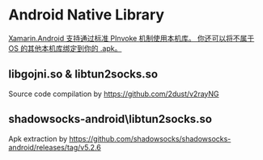 # Android Native Library
[Xamarin.Android 支持通过标准 PInvoke 机制使用本机库。 你还可以将不属于 OS 的其他本机库绑定到你的 .apk。](https://docs.microsoft.com/zh-cn/xamarin/android/platform/native-libraries)

## libgojni.so & libtun2socks.so
Source code compilation by https://github.com/2dust/v2rayNG

## shadowsocks-android\libtun2socks.so
Apk extraction by https://github.com/shadowsocks/shadowsocks-android/releases/tag/v5.2.6